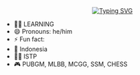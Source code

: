 <div align="center">
<a href="https://www.instagram.com/vixcxoursss?igsh=YzRsajNhaXB4eGFy">
    <img
        src="https://readme-typing-svg.herokuapp.com?font=Helvetica&pause=1000&width=435&lines=Do+it+if+you+can+do+it.;Hi%2C+i'm+Vixours!👋"
            alt="Typing SVG"
        />
    </a>
</p>
</div>

- 👨‍💻 LEARNING
- 😄 Pronouns: he/him
- ⚡ Fun fact:
- 📍 Indonesia
- 👨‍🔧 ISTP
- 🎮 PUBGM, MLBB, MCGG, SSM, CHESS
